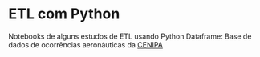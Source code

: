 # ETL com Python
Notebooks de alguns estudos de ETL usando Python
Dataframe: Base de dados de ocorrências aeronáuticas da [CENIPA](https://dados.gov.br/dataset/ocorrencias-aeronauticas-da-aviacao-civil-brasileira)
